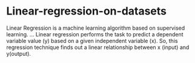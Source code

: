 # Linear-regression-on-datasets
Linear Regression is a machine learning algorithm based on supervised learning. ... Linear regression performs the task to predict a dependent variable value (y) based on a given independent variable (x). So, this regression technique finds out a linear relationship between x (input) and y(output).
